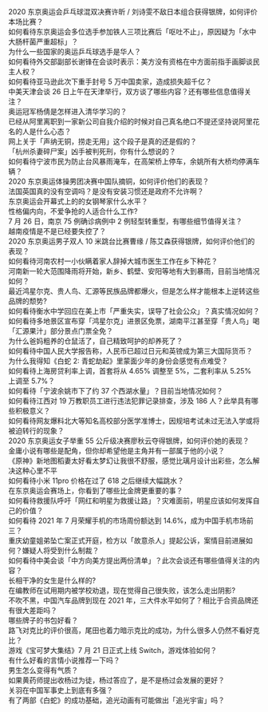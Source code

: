 2020 东京奥运会乒乓球混双决赛许昕 / 刘诗雯不敌日本组合获得银牌，如何评价本场比赛？  
如何看待东京奥运会多位选手参加铁人三项比赛后「呕吐不止」，原因疑为「水中大肠杆菌严重超标」？  
为什么一些国家的奥运乒乓球选手是华人？  
如何看待外交部副部长谢锋在会谈时表示：美方没有资格在中方面前指手画脚谈民主人权？  
如何看待亚马逊此次下重手封号 5 万中国卖家，造成损失超千亿？  
中美天津会谈 26 日上午在天津举行，双方谈了哪些内容？还有哪些信息值得关注？  
奥运冠军杨倩是怎样进入清华学习的？  
已经从阿里离职到一家新公司自我介绍的时候对自己真名绝口不提还坚持说阿里花名的人是什么心态？  
网上关于「声纳无铜，捞走无用」这个段子是真的还是假的？  
「杭州杀妻碎尸案」凶手被判死刑，你有什么想说的？  
如何看待宁波市民为防止台风暴雨淹车，在高架桥上停车，余姚所有大桥均停满车辆？  
2020 东京奥运体操男团决赛中国队摘铜，如何评价他们的表现？  
法国英国真的没有空调吗？是没有安装习惯还是政府不允许啊？  
东京奥运会开幕式上的的女钢琴家什么水平？  
性格偏内向，不爱争抢的人适合什么工作?  
7 月 26 日，南京 75 例确诊病例中 2 例轻型转重型，有哪些细节值得关注？  
越南疫情是不是已经要失控了？  
2020 东京奥运男子双人 10 米跳台比赛曹缘 / 陈艾森获得银牌，如何评价他们的表现？  
如何看待河南农村一小伙瞒着家人辞掉大城市医生工作在乡下种花？  
河南新一轮大范围降雨将开始，新乡、鹤壁、安阳等地有大到暴雨，目前当地情况如何？  
最近鸿星尔克、贵人鸟、汇源等民族品牌都爆火，但是怎么样才能根本上逆转这些品牌的颓势?  
如何看待衡水中学回应在美上市「严重失实，误导了社会公众」？真实情况如何？  
如何看待多地景区宣布穿「鸿星尔克」进景区免票，湖南平江甚至穿「贵人鸟」喝「汇源果汁」部分景点门票全免？  
为什么爸妈粗养的仓鼠活了，自己精致呵护的却养死了？  
如何看待中国人民大学报告称，人民币已超过日元和英镑成为第三大国际货币？  
为什么我得知《白蛇 2: 青蛇劫起》里蒙面少年的身份会感觉有点难受？  
如何看待上海房贷利率上调，首套将从 4.65% 调整至 5%，二套利率从 5.25% 上调至 5.7%？  
如何看待「宁波余姚市下了约 37 个西湖水量」？目前当地情况如何？  
如何看待江西对 19 万教职员工进行违法犯罪记录排查，涉及 186 人？此举具有哪些积极意义？  
如何看待网友爆料北大等知名高校部分医学准博士，因规培考试未过无法入学或将被迫转行的现象？  
2020 东京奥运女子举重 55 公斤级决赛廖秋云夺得银牌，如何评价她的表现？  
金庸小说有哪些是配角，但你却希望他是主角并有一部属于他的小说？  
《原神》新地图稻妻太好看太梦幻让我很不舒服，感觉比璃月设计出彩些，怎么解决这种心里不平  
如何看待小米 11pro 价格在过了 618 之后继续大幅跳水？  
在东京奥运会赛场上，你看到了哪些比金牌更重要的事？  
如何看待救援队呼吁「网红和明星为救援让路」？灾难面前，明星应该如何发挥自己的价值？  
如何看待 2021 年 7 月荣耀手机的市场周份额达到 14.6%，成为中国手机市场前三？  
重庆幼童姐弟坠亡案正式开庭，检方以「故意杀人」提起公诉，案情目前进展如何？嫌疑人将受到什么制裁？  
如何看待中美会谈「中方向美方提出两份清单」？此次会谈还有哪些值得关注的内容？  
长相干净的女生是什么样的?  
在编教师在试用期内被学校劝退，现在觉得自己很失败，该怎么走出阴影?  
不吹不黑，中国汽车品牌到现在 2021 年，三大件水平如何了？相比于合资品牌还有很大差距吗？  
哪些牌子的书包好看？  
路飞对克比的评价很高，尾田也着力暗示克比的成功，为什么很多人仍然不看好克比？  
游戏《宝可梦大集结》7 月 21 日正式上线 Switch，游戏体验如何？  
有什么好看的言情小说推荐一下吗？  
男生怎么变得有气质？  
如果黄药师提出收杨过为徒，杨过答应了，是不是杨过会发展的更好？  
关羽在中国军事史上到底有多强？  
有了两部《白蛇》的成功基础，追光动画有可能做出「追光宇宙」吗？  
